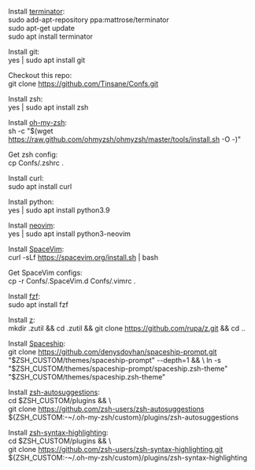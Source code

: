 Install [terminator](https://github.com/gnome-terminator/terminator/blob/master/INSTALL.md):  
sudo add-apt-repository ppa:mattrose/terminator  
sudo apt-get update  
sudo apt install terminator  

Install git:  
yes | sudo apt install git  

Checkout this repo:  
git clone https://github.com/Tinsane/Confs.git

Install zsh:  
yes | sudo apt install zsh

Install [oh-my-zsh](https://ohmyz.sh/#install):  
sh -c "$(wget https://raw.github.com/ohmyzsh/ohmyzsh/master/tools/install.sh -O -)"  

Get zsh config:  
cp Confs/.zshrc .

Install curl:  
sudo apt install curl

Install python:  
yes | sudo apt install python3.9

Install [neovim](https://github.com/neovim/neovim/wiki/Installing-Neovim):  
yes | sudo apt install python3-neovim

Install [SpaceVim](https://spacevim.org/quick-start-guide/):  
curl -sLf https://spacevim.org/install.sh | bash

Get SpaceVim configs:  
cp -r Confs/.SpaceVim.d Confs/.vimrc .

Install [fzf](https://github.com/junegunn/fzf#installation):  
sudo apt install fzf

Install [z](https://github.com/rupa/z):  
mkdir .zutil && cd .zutil && git clone https://github.com/rupa/z.git && cd ..

Install [Spaceship](https://github.com/denysdovhan/spaceship-prompt):  
git clone https://github.com/denysdovhan/spaceship-prompt.git "$ZSH_CUSTOM/themes/spaceship-prompt" --depth=1 && \  
ln -s "$ZSH_CUSTOM/themes/spaceship-prompt/spaceship.zsh-theme" "$ZSH_CUSTOM/themes/spaceship.zsh-theme" 

Install [zsh-autosuggestions](https://github.com/zsh-users/zsh-autosuggestions/blob/master/INSTALL.md#oh-my-zsh):  
cd $ZSH_CUSTOM/plugins && \  
git clone https://github.com/zsh-users/zsh-autosuggestions ${ZSH_CUSTOM:-~/.oh-my-zsh/custom}/plugins/zsh-autosuggestions

Install [zsh-syntax-highlighting](https://github.com/zsh-users/zsh-syntax-highlighting/blob/master/INSTALL.md#oh-my-zsh):  
cd $ZSH_CUSTOM/plugins && \  
git clone https://github.com/zsh-users/zsh-syntax-highlighting.git ${ZSH_CUSTOM:-~/.oh-my-zsh/custom}/plugins/zsh-syntax-highlighting
